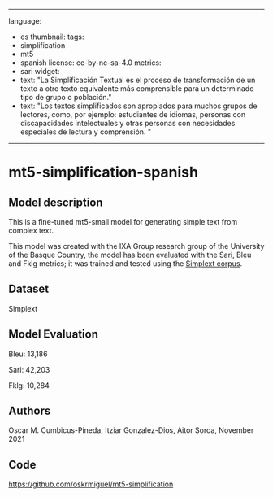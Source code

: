 
---
language: 
- es
thumbnail: 
tags:
- simplification
- mt5
- spanish
license: cc-by-nc-sa-4.0
metrics:
- sari
widget:
- text: "La Simplificación Textual es el proceso de transformación de un texto a otro texto equivalente más comprensible para un determinado tipo de grupo o población."
- text: "Los textos simplificados son apropiados para muchos grupos de lectores, como, por ejemplo: estudiantes de idiomas, personas con discapacidades intelectuales y otras personas con necesidades especiales de lectura y comprensión.
"
---
# mt5-simplification-spanish

## Model description

This is a fine-tuned mt5-small model for generating simple text from complex text.

This model was created with the IXA Group research group of the University of the Basque Country, the model has been evaluated with the Sari, Bleu and Fklg metrics; it was trained and tested using the [Simplext corpus](https://dl.acm.org/doi/10.1145/2738046).

## Dataset

Simplext 

## Model Evaluation

Bleu: 13,186

Sari: 42,203

Fklg: 10,284


## Authors

Oscar M. Cumbicus-Pineda, Itziar Gonzalez-Dios, Aitor Soroa, November 2021

## Code

https://github.com/oskrmiguel/mt5-simplification